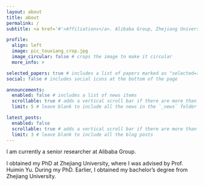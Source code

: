 ```yaml
---
layout: about
title: about
permalink: /
subtitle: <a href='#'>Affiliations</a>. Alibaba Group, Zhejiang University

profile:
  align: left
  image: pic_touxiang_crop.jpg
  image_circular: false # crops the image to make it circular
  more_info: >

selected_papers: true # includes a list of papers marked as "selected={true}"
social: false # includes social icons at the bottom of the page

announcements:
  enabled: false # includes a list of news items
  scrollable: true # adds a vertical scroll bar if there are more than 3 news items
  limit: 5 # leave blank to include all the news in the `_news` folder

latest_posts:
  enabled: false
  scrollable: true # adds a vertical scroll bar if there are more than 3 new posts items
  limit: 3 # leave blank to include all the blog posts
---
```



I am currently a senior researcher at Alibaba Group.

I obtained my PhD at Zhejiang University, where I was advised by Prof. Huimin Yu. During my PhD. Earlier, I obtained my bachelor’s degree from Zhejiang University.
